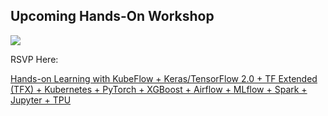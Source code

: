 ## Upcoming Hands-On Workshop
![](https://pipeline.ai/assets/img/kubeflow-inside.png)

RSVP Here: 

[Hands-on Learning with KubeFlow + Keras/TensorFlow 2.0 + TF Extended (TFX) + Kubernetes + PyTorch + XGBoost + Airflow + MLflow + Spark + Jupyter + TPU](https://www.eventbrite.com/e/full-day-workshop-kubeflow-kerastensorflow-20-tf-extended-tfx-kubernetes-pytorch-xgboost-airflow-tickets-63363033539)
